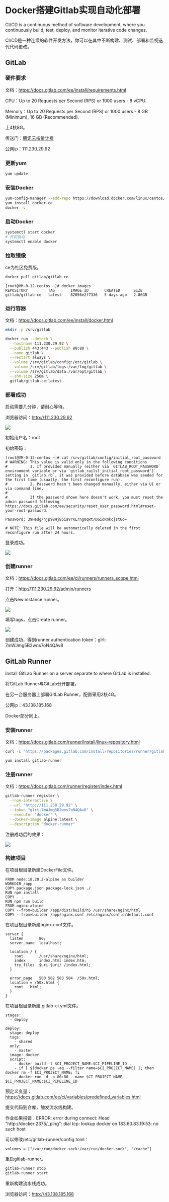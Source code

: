 # Docker搭建Gitlab实现自动化部署

CI/CD is a continuous method of software development, where you continuously build, test, deploy, and monitor iterative code changes.

CI/CD是一种连续的软件开发方法，你可以在其中不断构建、测试、部署和监视迭代代码更改。

## GitLab

### 硬件要求

文档：https://docs.gitlab.com/ee/install/requirements.html

CPU：Up to 20 Requests per Second (RPS) or 1000 users - 8 vCPU.

Memory：Up to 20 Requests per Second (RPS) or 1000 users - 8 GB (Minimum), 16 GB (Recommended).

上4核8G。

传送门：[腾讯云按量计费](https://buy.cloud.tencent.com/cvm?tab=custom&devPayMode=hourly)

公网ip：111.230.29.92

### 更新yum

```bash
yum update
```

### 安装Docker

```bash
yum-config-manager --add-repo https://download.docker.com/linux/centos/docker-ce.repo
yum install docker-ce
docker -v
```

### 启动Docker

```bash
systemctl start docker
# 开机启动
systemctl enable docker
```

### 拉取镜像

ce为社区免费版。

```bash
docker pull gitlab/gitlab-ce
```

```
[root@VM-0-12-centos ~]# docker images
REPOSITORY         TAG       IMAGE ID       CREATED      SIZE
gitlab/gitlab-ce   latest    82056e2f7336   5 days ago   2.86GB
```

### 运行容器

文档：https://docs.gitlab.com/ee/install/docker.html

```bash
mkdir -p /srv/gitlab
```

```bash
docker run --detach \
  --hostname 111.230.29.92 \
  --publish 443:443 --publish 80:80 \
  --name gitlab \
  --restart always \
  --volume /srv/gitlab/config:/etc/gitlab \
  --volume /srv/gitlab/logs:/var/log/gitlab \
  --volume /srv/gitlab/data:/var/opt/gitlab \
  --shm-size 256m \
  gitlab/gitlab-ce:latest
```

### 部署成功

启动需要几分钟，请耐心等待。

浏览器访问：http://111.230.29.92

![](https://img.zhangniandong.com/2024/20240307175044.jpg)

初始用户名：root

初始密码：

```
[root@VM-0-12-centos ~]# cat /srv/gitlab/config/initial_root_password
# WARNING: This value is valid only in the following conditions
#          1. If provided manually (either via `GITLAB_ROOT_PASSWORD` environment variable or via `gitlab_rails['initial_root_password']` setting in `gitlab.rb`, it was provided before database was seeded for the first time (usually, the first reconfigure run).
#          2. Password hasn't been changed manually, either via UI or via command line.
#
#          If the password shown here doesn't work, you must reset the admin password following https://docs.gitlab.com/ee/security/reset_user_password.html#reset-your-root-password.

Password: 39Hedg/hjp98Hj85iaVrKLrng0qRt/DGioRmkcjst6o=

# NOTE: This file will be automatically deleted in the first reconfigure run after 24 hours.
```

登录成功。

![](https://img.zhangniandong.com/2024/20240307175232.jpg)

### 创建runner

文档：https://docs.gitlab.com/ee/ci/runners/runners_scope.html

打开：http://111.230.29.92/admin/runners

点击New instance runner。

![](https://img.zhangniandong.com/2024/20240307175424.jpg)

填写tags，点击Create runner。

![](https://img.zhangniandong.com/2024/20240307175458.jpg)

创建成功，得到runner authentication token：glrt-7mWJmg5B2wns7oN4QAv8

## GitLab Runner

Install GitLab Runner on a server separate to where GitLab is installed.

将GitLab Runner与GitLab分开部署。

在另一台服务器上部署GitLab Runner，配置采用2核4G。

公网ip：43.138.185.168

Docker部分同上。

### 安装runner

文档：https://docs.gitlab.com/runner/install/linux-repository.html

```bash
curl -L "https://packages.gitlab.com/install/repositories/runner/gitlab-runner/script.rpm.sh" | sudo bash
```

```bash
yum install gitlab-runner
```

### 注册runner

文档：https://docs.gitlab.com/runner/register/index.html

```bash
gitlab-runner register \
  --non-interactive \
  --url "http://111.230.29.92" \
  --token "glrt-7mWJmg5B2wns7oN4QAv8" \
  --executor "docker" \
  --docker-image alpine:latest \
  --description "docker-runner"
```

注册成功后的效果：

![](https://img.zhangniandong.com/2024/20240307181103.jpg)

### 构建项目

在项目根目录新建DockerFile文件。

```
FROM node:18.20.2-alpine as builder
WORKDIR /app
COPY package.json package-lock.json ./
RUN npm install
COPY . .
RUN npm run build
FROM nginx:alpine
COPY --from=builder /app/dist/build/h5 /usr/share/nginx/html
COPY --from=builder /app/nginx.conf /etc/nginx/conf.d/default.conf
```

在项目根目录新建nginx.conf文件。

```
server {
  listen       80;
  server_name  localhost;

  location / {
    root       /usr/share/nginx/html;
    index      index.html index.htm;
    try_files  $uri $uri/ /index.html;
  }

  error_page   500 502 503 504  /50x.html;
  location = /50x.html {
    root   html;
  }
}
```

在项目根目录新建.gitlab-ci.yml文件。

```
stages:
  - deploy

deploy:
  stage: deploy
  tags:
    - shared
  only:
    - master
  image: docker
  script:
    - docker build -t $CI_PROJECT_NAME:$CI_PIPELINE_ID .
    - if [ $(docker ps -aq --filter name=$CI_PROJECT_NAME) ]; then docker rm -f $CI_PROJECT_NAME; fi
    - docker run -d -p 80:80 --name $CI_PROJECT_NAME $CI_PROJECT_NAME:$CI_PIPELINE_ID
```

预定义变量：https://docs.gitlab.com/ee/ci/variables/predefined_variables.html

提交代码到仓库，触发流水线构建。

作业如果报错：ERROR: error during connect: Head "http[]()://docker:2375/_ping": dial tcp: lookup docker on 183.60.83.19:53: no such host

可以修改/etc/gitlab-runner/config.toml：

```
volumes = ["/var/run/docker.sock:/var/run/docker.sock", "/cache"]
```

重启gitlab-runner。

```bash
gitlab-runner stop
gitlab-runner start
```

重新构建流水线成功。

浏览器访问：http://43.138.185.168
